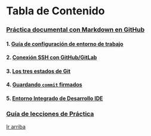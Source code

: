 # Tabla de Contenido

### [Práctica documental con Markdown en GitHub](../README.md)

   #### 1. [Guía de configuración de entorno de trabajo](WORKSPACE.md)
   #### 2. [Conexión SSH con GitHub/GitLab](SSH.md)
   #### 3. [Los tres estados de Git](GIT.md)
   #### 4. [Guardando `commit` firmados](GPG.md)
   #### 5. [Entorno Integrado de Desarrollo IDE](IDE.md)
### [Guía de lecciones de Práctica](PRACTICE-GUIDE.md)
[Ir arriba](SUMMARY.md#Tabla-de-contenido)